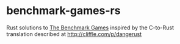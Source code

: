 # benchmark-games-rs

Rust solutions to [The Benchmark Games](https://benchmarksgame-team.pages.debian.net/benchmarksgame)
inspired by the C-to-Rust translation described at http://cliffle.com/p/dangerust
